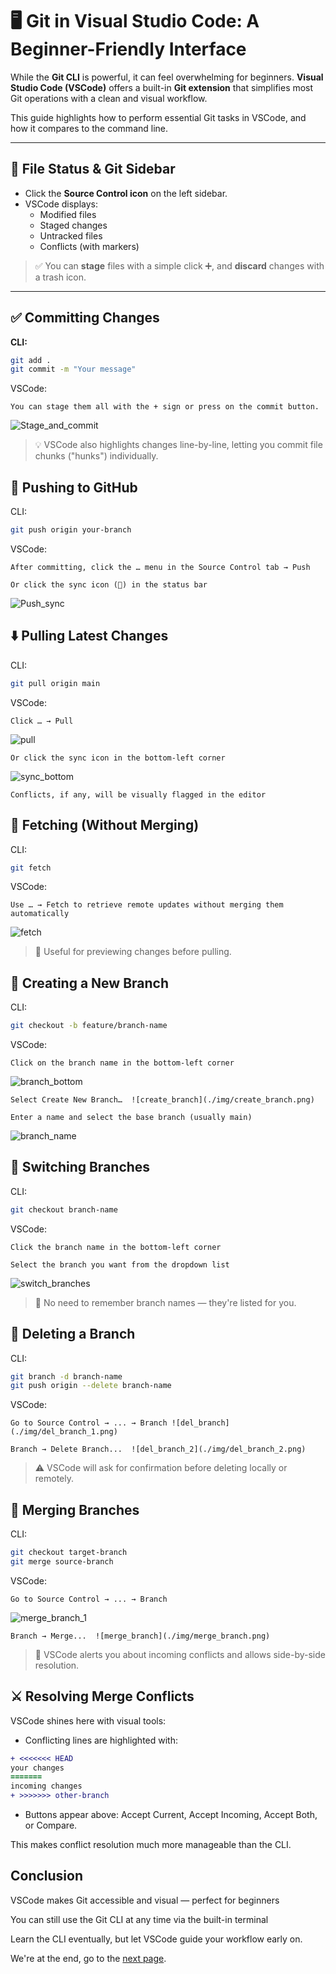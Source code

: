 # 🖥️ Git in Visual Studio Code: A Beginner-Friendly Interface

While the **Git CLI** is powerful, it can feel overwhelming for beginners.
**Visual Studio Code (VSCode)** offers a built-in **Git extension** that
simplifies most Git operations with a clean and visual workflow.

This guide highlights how to perform essential Git tasks in VSCode, and how it
compares to the command line.

---

## 📄 File Status & Git Sidebar

- Click the **Source Control icon** on the left sidebar.
- VSCode displays:
  - Modified files
  - Staged changes
  - Untracked files
  - Conflicts (with markers)

> ✅ You can **stage** files with a simple click ➕, and **discard** changes
> with a trash icon.

---

## ✅ Committing Changes

**CLI:**

```bash
git add .
git commit -m "Your message"
```

VSCode:

    You can stage them all with the + sign or press on the commit button.

![Stage_and_commit](./img/stage_and_commit.png)

> 💡 VSCode also highlights changes line-by-line, letting you commit file chunks
> ("hunks") individually.

## 🚀 Pushing to GitHub

CLI:

```bash
git push origin your-branch
```

VSCode:

    After committing, click the … menu in the Source Control tab → Push

    Or click the sync icon (🔄) in the status bar

![Push_sync](./img/push_sync.png)

## ⬇️ Pulling Latest Changes

CLI:

```bash
git pull origin main
```

VSCode:

    Click … → Pull

![pull](./img/pull.png)

    Or click the sync icon in the bottom-left corner

![sync_bottom](./img/sync_bottom.png)

    Conflicts, if any, will be visually flagged in the editor

## 🔄 Fetching (Without Merging)

CLI:

```bash
git fetch
```

VSCode:

    Use … → Fetch to retrieve remote updates without merging them automatically

![fetch](./img/fetch.png)

> 🧠 Useful for previewing changes before pulling.

## 🌿 Creating a New Branch

CLI:

```bash
git checkout -b feature/branch-name
```

VSCode:

    Click on the branch name in the bottom-left corner

![branch_bottom](./img/branch_bottom.png)

    Select Create New Branch…  ![create_branch](./img/create_branch.png)

    Enter a name and select the base branch (usually main)

![branch_name](./img/branch_name.png)

## 🔁 Switching Branches

CLI:

```bash
git checkout branch-name
```

VSCode:

    Click the branch name in the bottom-left corner

    Select the branch you want from the dropdown list

![switch_branches](./img/switch_branches.png)

> 🔄 No need to remember branch names — they're listed for you.

## 🧹 Deleting a Branch

CLI:

```bash
git branch -d branch-name
git push origin --delete branch-name
```

VSCode:

    Go to Source Control → ... → Branch ![del_branch](./img/del_branch_1.png)

    Branch → Delete Branch...  ![del_branch_2](./img/del_branch_2.png)

> ⚠️ VSCode will ask for confirmation before deleting locally or remotely.

## 🔀 Merging Branches

CLI:

```bash
git checkout target-branch
git merge source-branch
```

VSCode:

    Go to Source Control → ... → Branch

![merge_branch_1](./img/del_branch_1.png)

    Branch → Merge...  ![merge_branch](./img/merge_branch.png)

> 📌 VSCode alerts you about incoming conflicts and allows side-by-side
> resolution.

## ⚔️ Resolving Merge Conflicts

VSCode shines here with visual tools:

- Conflicting lines are highlighted with:

```diff
+ <<<<<<< HEAD
your changes
=======
incoming changes
+ >>>>>>> other-branch
```

- Buttons appear above: Accept Current, Accept Incoming, Accept Both, or
  Compare.

This makes conflict resolution much more manageable than the CLI.

## Conclusion

VSCode makes Git accessible and visual — perfect for beginners

You can still use the Git CLI at any time via the built-in terminal

Learn the CLI eventually, but let VSCode guide your workflow early on.

We're at the end, go to the [next page](./git_complete.md).
